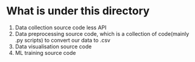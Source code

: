 # What is under this directory
1. Data collection source code less API
2. Data preprocessing source code, which is a collection of code(mainly .py scripts) to convert our data to .csv
3. Data visualisation source code
4. ML training source code
